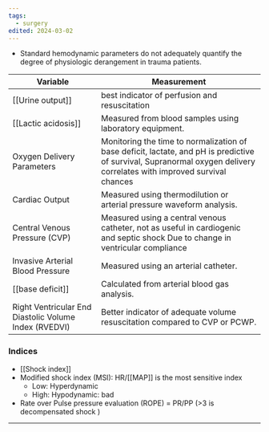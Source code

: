 ```yaml
---
tags:
  - surgery
edited: 2024-03-02
---
```


- Standard hemodynamic parameters do not adequately quantify the degree of physiologic derangement in trauma patients. 

| Variable                                              | Measurement                                                                                                                                                                |
| ----------------------------------------------------- | -------------------------------------------------------------------------------------------------------------------------------------------------------------------------- |
| [[Urine output]]                                      | best indicator of perfusion and resuscitation                                                                                                                              |
| [[Lactic acidosis]]                                   | Measured from blood samples using laboratory equipment.                                                                                                                    |
| Oxygen Delivery Parameters                            | Monitoring the time to normalization of base deficit, lactate, and pH is predictive <br>of survival, Supranormal oxygen delivery correlates with improved survival chances |
| Cardiac Output                                        | Measured using thermodilution or arterial pressure waveform analysis.                                                                                                      |
| Central Venous Pressure (CVP)                         | Measured using a central venous catheter, not as useful in cardiogenic and septic shock Due to change in ventricular compliance                                            |
| Invasive Arterial Blood Pressure                      | Measured using an arterial catheter.                                                                                                                                       |
| [[base deficit]]                                      | Calculated from arterial blood gas analysis.                                                                                                                               |
| Right Ventricular End Diastolic Volume Index (RVEDVI) | Better indicator of adequate volume resuscitation compared to CVP or PCWP.                                                                                                 |
### Indices
- [[Shock index]] 
- Modified shock index (MSI): HR/[[MAP]] is the most sensitive index
	- Low: Hyperdynamic
	- High: Hypodynamic: bad
- Rate over Pulse pressure evaluation (ROPE) = PR/PP (>3 is decompensated shock )

---
